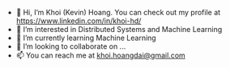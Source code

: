 - 👋 Hi, I’m Khoi (Kevin) Hoang. You can check out my profile at https://www.linkedin.com/in/khoi-hd/
- 👀 I’m interested in Distributed Systems and Machine Learning
- 🌱 I’m currently learning Machine Learning
- 💞️ I’m looking to collaborate on ...
- 📫 You can reach me at khoi.hoangdai@gmail.com

<!---
khoihd/khoihd is a ✨ special ✨ repository because its `README.md` (this file) appears on your GitHub profile.
You can click the Preview link to take a look at your changes.
--->
